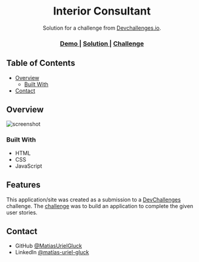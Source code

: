 <!-- Please update value in the {}  -->

<h1 align="center">Interior Consultant</h1>

<div align="center">
   Solution for a challenge from  <a href="http://devchallenges.io" target="_blank">Devchallenges.io</a>.
</div>

<div align="center">
  <h3>
    <a href="https://interior-consultant-matias-uriel-gluck.netlify.app/">
      Demo
    </a>
    <span> | </span>
    <a href="https://github.com/MatiasUrielGluck/devChallenges/tree/main/interior-consultant-master">
      Solution
    </a>
    <span> | </span>
    <a href="https://devchallenges.io/challenges/Jymh2b2FyebRTUljkNcb">
      Challenge
    </a>
  </h3>
</div>

<!-- TABLE OF CONTENTS -->

## Table of Contents

- [Overview](#overview)
  - [Built With](#built-with)
- [Contact](#contact)

<!-- OVERVIEW -->

## Overview

![screenshot](https://interior-consultant-matias-uriel-gluck.netlify.app/images/overview.png)

### Built With

<!-- This section should list any major frameworks that you built your project using. Here are a few examples.-->

- HTML
- CSS
- JavaScript

## Features

<!-- List the features of your application or follow the template. Don't share the figma file here :) -->

This application/site was created as a submission to a [DevChallenges](https://devchallenges.io/challenges) challenge. The [challenge](https://devchallenges.io/challenges/Jymh2b2FyebRTUljkNcb) was to build an application to complete the given user stories.

## Contact

<!-- - Website [your-website.com](https://{your-web-site-link}) -->
- GitHub [@MatiasUrielGluck](https://github.com/MatiasUrielGluck)
- LinkedIn [@matías-uriel-gluck](https://linkedin.com/in/mat%C3%ADas-uriel-gluck-04a463236/)